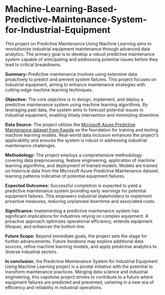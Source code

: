 # Machine-Learning-Based-Predictive-Maintenance-System-for-Industrial-Equipment
This project on Predictive Maintenance Using Machine Learning aims to revolutionize industrial equipment maintenance through advanced data analytics. The primary goal is to develop a robust predictive maintenance system capable of anticipating and addressing potential issues before they lead to critical breakdowns.

**Summary:**  Predictive maintenance involves using extensive data proactively to predict and prevent system failures. This project focuses on industrial equipment, aiming to enhance maintenance strategies with cutting-edge machine learning techniques.

**Objective:** The core objective is to design, implement, and deploy a predictive maintenance system using machine learning algorithms. By leveraging past data, the system aims to forecast potential issues in industrial equipment, enabling timely intervention and minimizing downtime.

**Data Source:** The project utilizes the [Microsoft Azure Predictive Maintenance dataset from Kaggle](https://www.kaggle.com/datasets/arnabbiswas1/microsoft-azure-predictive-maintenance) as the foundation for training and testing machine learning models. Real-world data inclusion enhances the project's applicability and ensures the system is robust in addressing industrial maintenance challenges.

**Methodology:** The project employs a comprehensive methodology covering data preprocessing, feature engineering, application of machine learning algorithms, and deployment of trained models. Models are trained on historical data from the Microsoft Azure Predictive Maintenance dataset, learning patterns indicative of potential equipment failures.

**Expected Outcomes:** Successful completion is expected to yield a predictive maintenance system providing early warnings for potential equipment failures. This empowers industrial stakeholders to implement proactive measures, reducing unplanned downtime and associated costs.

**Significance:** Implementing a predictive maintenance system has significant implications for industries relying on complex equipment. A proactive approach optimizes operational efficiency, extends equipment lifespan, and enhances the bottom line.

**Future Scope:** Beyond immediate goals, the project sets the stage for further advancements. Future iterations may explore additional data sources, refine machine learning models, and apply predictive analytics to diverse industrial sectors.

**In conclusion**, the Predictive Maintenance System for Industrial Equipment Using Machine Learning project is a pivotal initiative with the potential to transform maintenance practices. Merging data science and industrial engineering, this capstone project strives to contribute to a future where equipment failures are predicted and prevented, ushering in a new era of efficiency and reliability in industrial operations.
